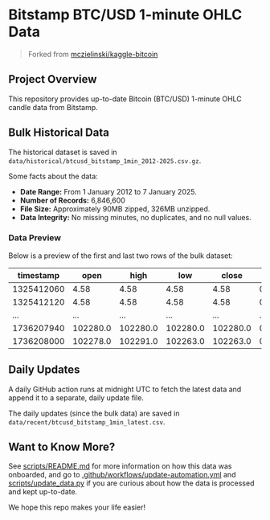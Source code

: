 # Bitstamp BTC/USD 1-minute OHLC Data

> Forked from [mczielinski/kaggle-bitcoin](https://github.com/mczielinski/kaggle-bitcoin)

## Project Overview

This repository provides up-to-date Bitcoin (BTC/USD) 1-minute OHLC candle data from Bitstamp.

## Bulk Historical Data

The historical dataset is saved in `data/historical/btcusd_bitstamp_1min_2012-2025.csv.gz`.

Some facts about the data:

- **Date Range:** From 1 January 2012 to 7 January 2025.
- **Number of Records:** 6,846,600
- **File Size:** Approximately 90MB zipped, 326MB unzipped.
- **Data Integrity:** No missing minutes, no duplicates, and no null values.

### Data Preview

Below is a preview of the first and last two rows of the bulk dataset:

| timestamp  | open     | high     | low      | close    | volume   |
| ---------- | -------- | -------- | -------- | -------- | -------- |
| 1325412060 | 4.58     | 4.58     | 4.58     | 4.58     | 0.0      |
| 1325412120 | 4.58     | 4.58     | 4.58     | 4.58     | 0.0      |
| ...        | ...      | ...      | ...      | ...      | ...      |
| 1736207940 | 102280.0 | 102280.0 | 102280.0 | 102280.0 | 0.007554 |
| 1736208000 | 102278.0 | 102291.0 | 102263.0 | 102263.0 | 0.523107 |

## Daily Updates

A daily GitHub action runs at midnight UTC to fetch the latest data and append it to a separate, daily update file.

The daily updates (since the bulk data) are saved in `data/recent/btcusd_bitstamp_1min_latest.csv`.

## Want to Know More?

See [scripts/README.md](scripts/README.md) for more information on how this data was onboarded, and go to
[.github/workflows/update-automation.yml](.github/workflows/update-automation.yml) and
[scripts/update_data.py](scripts/update_data.py) if you are curious about how the data is processed and kept up-to-date.

We hope this repo makes your life easier!
